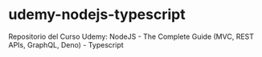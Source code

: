 # udemy-nodejs-typescript
Repositorio del Curso  Udemy: NodeJS - The Complete Guide (MVC, REST APIs, GraphQL, Deno) - Typescript
